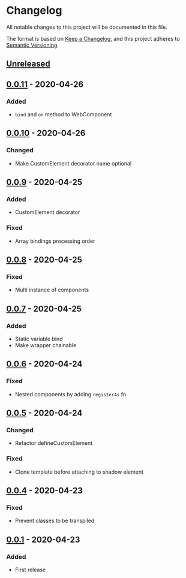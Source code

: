 # Changelog

All notable changes to this project will be documented in this file.

The format is based on [Keep a Changelog](https://keepachangelog.com/en/1.0.0/),
and this project adheres to [Semantic Versioning](https://semver.org/spec/v2.0.0.html).

## [Unreleased]

## [0.0.11] - 2020-04-26

### Added

- `bind` and `on` method to WebComponent

## [0.0.10] - 2020-04-26

### Changed

- Make CustomElement decorator name optional

## [0.0.9] - 2020-04-25

### Added

- CustomElement decorator

### Fixed

- Array bindings processing order

## [0.0.8] - 2020-04-25

### Fixed

- Multi instance of components

## [0.0.7] - 2020-04-25

### Added

- Static variable bind
- Make wrapper chainable

## [0.0.6] - 2020-04-24

### Fixed

- Nested components by adding `registerAs` fn

## [0.0.5] - 2020-04-24

### Changed

- Refactor defineCustomElement

### Fixed

- Clone template before attaching to shadow element

## [0.0.4] - 2020-04-23

### Fixed

- Prevent classes to be transpiled

## [0.0.1] - 2020-04-23

### Added

- First release

[unreleased]: https://github.com/soywod/catalyx/compare/v0.0.11...HEAD
[0.0.11]: https://github.com/soywod/catalyx/compare/v0.0.10...v0.0.11
[0.0.10]: https://github.com/soywod/catalyx/compare/v0.0.9...v0.0.10
[0.0.9]: https://github.com/soywod/catalyx/compare/v0.0.8...v0.0.9
[0.0.8]: https://github.com/soywod/catalyx/compare/v0.0.7...v0.0.8
[0.0.7]: https://github.com/soywod/catalyx/compare/v0.0.6...v0.0.7
[0.0.6]: https://github.com/soywod/catalyx/compare/v0.0.5...v0.0.6
[0.0.5]: https://github.com/soywod/catalyx/compare/v0.0.4...v0.0.5
[0.0.4]: https://github.com/soywod/catalyx/compare/v0.0.1...v0.0.4
[0.0.1]: https://github.com/soywod/catalyx/releases/tag/v0.0.1
